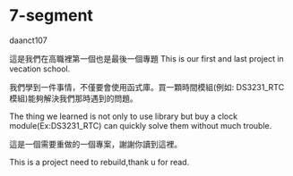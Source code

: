 # 7-segment
daanct107

這是我們在高職裡第一個也是最後一個專題 
This is our first and last project in vecation school.

我們學到一件事情，不僅要會使用函式庫。買一顆時間模組(例如: DS3231_RTC模組)能夠解決我們那時遇到的問題。

The thing we learned is not only to use library but buy a clock module(Ex:DS3231_RTC) can quickly solve them without much trouble.

這是一個需要重做的一個專案，謝謝你讀到這裡。

This is a project need to rebuild,thank u for read.

